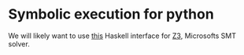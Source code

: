 Symbolic execution for python
=============================

We will likely want to use
[this](http://hackage.haskell.org/package/sbv) Haskell interface for
[Z3](http://z3.codeplex.com/), Microsofts SMT solver.
